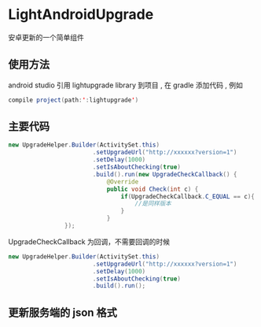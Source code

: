 # LightAndroidUpgrade
安卓更新的一个简单组件

## 使用方法
android studio 引用 lightupgrade library 到项目 , 在 gradle 添加代码 , 例如
```java
compile project(path:':lightupgrade')
```
## 主要代码
```java
new UpgradeHelper.Builder(ActivitySet.this)
                        .setUpgradeUrl("http://xxxxxx?version=1")
                        .setDelay(1000)
                        .setIsAboutChecking(true)
                        .build().run(new UpgradeCheckCallback() {
                            @Override
                            public void Check(int c) {
                                if(UpgradeCheckCallback.C_EQUAL == c){
                                    //是同样版本
                                }
                            }
                });

```
UpgradeCheckCallback 为回调，不需要回调的时候
```java
new UpgradeHelper.Builder(ActivitySet.this)
                        .setUpgradeUrl("http://xxxxxx?version=1")
                        .setDelay(1000)
                        .setIsAboutChecking(true)
                        .build().run();

```
## 更新服务端的 json 格式

